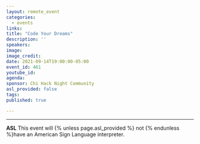 ```yaml
---
layout: remote_event
categories:
  - events
links: 
title: "Code Your Dreams"
description: ''
speakers:
image: 
image_credit:
date: 2021-09-14T19:00:00-05:00
event_id: 461
youtube_id: 
agenda: 
sponsor: Chi Hack Night Community
asl_provided: false
tags: 
published: true

---
```




---

**ASL** This event will {% unless page.asl_provided %} not {% endunless %}have an American Sign Language interpreter.
